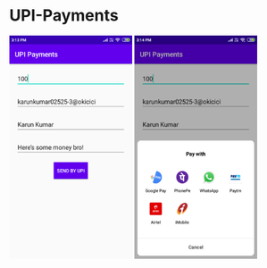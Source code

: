 # UPI-Payments

<img alt="NewsApp Main Page" height="400px" width="220px" src="https://raw.githubusercontent.com/kaju02525/UPI-Payments/master/art/pic1.png" />
<img alt="NewsApp Main Page" height="400px" width="220px" src="https://raw.githubusercontent.com/kaju02525/UPI-Payments/master/art/pic2.png" />

